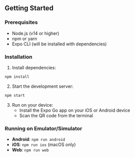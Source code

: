 
## Getting Started

### Prerequisites

- Node.js (v14 or higher)
- npm or yarn
- Expo CLI (will be installed with dependencies)

### Installation

1. Install dependencies:
```bash
npm install
```

2. Start the development server:
```bash
npm start
```

3. Run on your device:
   - Install the Expo Go app on your iOS or Android device
   - Scan the QR code from the terminal

### Running on Emulator/Simulator

- **Android**: `npm run android`
- **iOS**: `npm run ios` (macOS only)
- **Web**: `npm run web`

